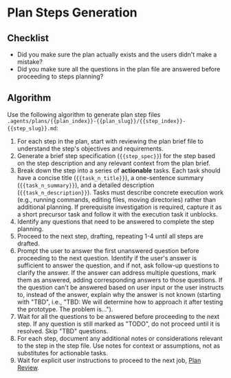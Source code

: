 # Plan Steps Generation

## Checklist

- Did you make sure the plan actually exists and the users didn't make a mistake?
- Did you make sure all the questions in the plan file are answered before proceeding to steps planning?

## Algorithm

Use the following algorithm to generate plan step files `.agents/plans/{{plan_index}}-{{plan_slug}}/{{step_index}}-{{step_slug}}.md`:

1. For each step in the plan, start with reviewing the plan brief file to understand the step's objectives and requirements.
2. Generate a brief step specification (`{{step_spec}}`) for the step based on the step description and any relevant context from the plan brief.
3. Break down the step into a series of **actionable** tasks. Each task should have a concise title (`{{task_n_title}}`), a one-sentence summary (`{{task_n_summary}}`), and a detailed description (`{{task_n_description}}`). Tasks must describe concrete execution work (e.g., running commands, editing files, moving directories) rather than additional planning. If prerequisite investigation is required, capture it as a short precursor task and follow it with the execution task it unblocks.
4. Identify any questions that need to be answered to complete the step planning.
5. Proceed to the next step, drafting, repeating 1-4 until all steps are drafted.
6. Prompt the user to answer the first unanswered question before proceeding to the next question. Identify if the user's answer is sufficient to answer the question, and if not, ask follow-up questions to clarify the answer. If the answer can address multiple questions, mark them as answered, adding corresponding answers to those questions. If the question can't be answered based on user input or the user instructs to, instead of the answer, explain why the answer is not known (starting with "TBD", i.e., "TBD: We will determine how to approach it after testing the prototype. The problem is...").
7. Wait for all the questions to be answered before proceeding to the next step. If any question is still marked as "TODO", do not proceed until it is resolved. Skip "TBD" questions.
8. For each step, document any additional notes or considerations relevant to the step in the step file. Use notes for context or assumptions, not as substitutes for actionable tasks.
9. Wait for explicit user instructions to proceed to the next job, [Plan Review](./plan-review.md).
